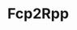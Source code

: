 ---
layout: project
title: "Fcp2Rpp"
description: "Converts Final Cut Pro and DaVinci Resolve XML to Reaper projects"
repo: "echolevel/fcp2rpp"
image: 
---